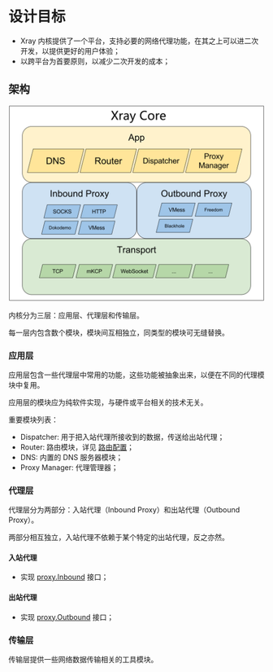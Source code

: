 # 设计目标

- Xray 内核提供了一个平台，支持必要的网络代理功能，在其之上可以进二次开发，以提供更好的用户体验；
- 以跨平台为首要原则，以减少二次开发的成本；

## 架构

![Architecture](./framework.png)

内核分为三层：应用层、代理层和传输层。

每一层内包含数个模块，模块间互相独立，同类型的模块可无缝替换。

### 应用层

应用层包含一些代理层中常用的功能，这些功能被抽象出来，以便在不同的代理模块中复用。

应用层的模块应为纯软件实现，与硬件或平台相关的技术无关。

重要模块列表：

- Dispatcher: 用于把入站代理所接收到的数据，传送给出站代理；
- Router: 路由模块，详见 [路由配置](../../config/routing.md)；
- DNS: 内置的 DNS 服务器模块；
- Proxy Manager: 代理管理器；

### 代理层

代理层分为两部分：入站代理（Inbound Proxy）和出站代理（Outbound Proxy）。

两部分相互独立，入站代理不依赖于某个特定的出站代理，反之亦然。

#### 入站代理

- 实现 [proxy.Inbound](https://github.com/xtls/Xray-core/blob/main/proxy/proxy.go) 接口；

#### 出站代理

- 实现 [proxy.Outbound](https://github.com/xtls/Xray-core/blob/main/proxy/proxy.go) 接口；

### 传输层

传输层提供一些网络数据传输相关的工具模块。
